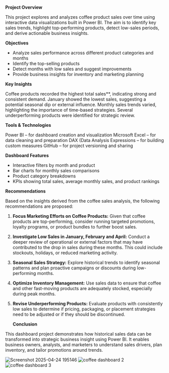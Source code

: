 
**Project Overview**

This project explores and analyzes coffee product sales over time using interactive data visualizations built in Power BI. The aim is to identify key sales trends, highlight top-performing products, detect low-sales periods, and derive actionable business insights.

**Objectives**

* Analyze sales performance across different product categories and months
* Identify the top-selling products
* Detect months with low sales and suggest improvements
* Provide business insights for inventory and marketing planning

**Key Insights**

Coffee products recorded the highest total sales**, indicating strong and consistent demand.
January showed the lowest sales, suggesting a potential seasonal dip or external influence.
Monthly sales trends varied, highlighting the importance of time-based strategies.
Several underperforming products were identified for strategic review.

**Tools & Technologies**

Power BI – for dashboard creation and visualization
Microsoft Excel – for data cleaning and preparation
DAX (Data Analysis Expressions – for building custom measures
GitHub – for project versioning and sharing

**Dashboard Features**

* Interactive filters by month and product
* Bar charts for monthly sales comparisons
* Product category breakdowns
* KPIs showing total sales, average monthly sales, and product rankings

**Recommendations**

Based on the insights derived from the coffee sales analysis, the following recommendations are proposed:

1. **Focus Marketing Efforts on Coffee Products:**
   Given that coffee products are top-performing, consider running targeted promotions, loyalty programs, or product bundles to further boost sales.

2. **Investigate Low Sales in January, February and April:**
   Conduct a deeper review of operational or external factors that may have contributed to the drop in sales during these months. This could include stockouts, holidays, or reduced marketing activity.

3. **Seasonal Sales Strategy:**
   Explore historical trends to identify seasonal patterns and plan proactive campaigns or discounts during low-performing months.

4. **Optimize Inventory Management:**
   Use sales data to ensure that coffee and other fast-moving products are adequately stocked, especially during peak months.

5. **Revise Underperforming Products:**
   Evaluate products with consistently low sales to determine if pricing, packaging, or placement strategies need to be adjusted or if they should be discontinued.

   **Conclusion**
   
This dashboard project demonstrates how historical sales data can be transformed into strategic business insight using Power BI. It enables business owners, analysts, and marketers to understand sales drivers, plan inventory, and tailor promotions around trends.

![Screenshot 2025-04-24 195146](https://github.com/user-attachments/assets/ae613ff2-51de-49b1-8193-b1ad6a7ab928)
![coffee dashboard 2](https://github.com/user-attachments/assets/941f3732-0f2c-45c0-b923-5214b308f61e)
![coffee dashboard 3](https://github.com/user-attachments/assets/db2dbf45-f243-40f5-9b01-817da67fd066)



